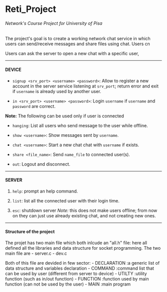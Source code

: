 # Reti_Project
###### Network's Course Project for _University of Pisa_
The project's goal is to create a working network chat service in which users can send/receive messages and share files using chat.
Users cn

Users can ask the server to open a new chat with a specific user,

---


#### DEVICE 

* `signup <srv_port> <username> <password>`: Allow to register a new account in the server service listening at `srv_port`; return error and exit if `username` is already used by another user.


* `in <srv_port> <username> <password>`: Login `username` if `username` and `password` are correct.

**Note:** The following can be used only if user is connected

* `hanging`: List all users who send message to the user while offline.


* `show <username>`: Show messages sent by `username`.

* `chat <username>`: Start a new chat chat with `username` if exists.

* `share <file_name>`: Send `name_file` to connected user(s).

* `out`: Logout and disconnect.

---

#### SERVER

1. `help`: prompt an help command.

2. `list`: list all the connected user with their login time.

3. `esc`: shutdown server
_Note:_ this does not make users offline; from now on they can just use already existing chat, and not creating new ones.

---

#### Structure of the project 
The projet has two main file which both inlcude an "all.h" file: here all defined all the libraries and data structure for socket programming.
The two main file are
    - server.c 
    - dev.c

Both of this file are devided in few sector:
    - DECLARATION   :a generic list of data structure and variables declaration
    - COMMAND       :command list that can be used by user (different from server to device)
    - UTILTY        :utility function (such as in/out function)
    - FUNCTION      :function used by main function (can not be used by the user)
    - MAIN          :main program
